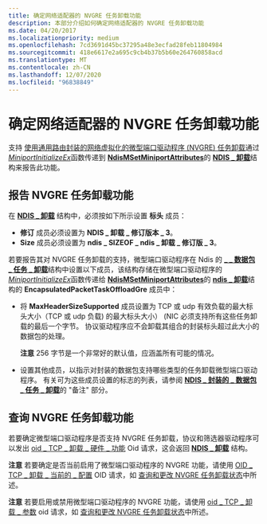 ```yaml
---
title: 确定网络适配器的 NVGRE 任务卸载功能
description: 本部分介绍如何确定网络适配器的 NVGRE 任务卸载功能
ms.date: 04/20/2017
ms.localizationpriority: medium
ms.openlocfilehash: 7cd3691d45bc37295a48e3ecfad28feb11804984
ms.sourcegitcommit: 418e6617e2a695c9cb4b37b5b60e264760858acd
ms.translationtype: MT
ms.contentlocale: zh-CN
ms.lasthandoff: 12/07/2020
ms.locfileid: "96838849"
---
```

# <a name="determining-the-nvgre-task-offload-capabilities-of-a-network-adapter"></a>确定网络适配器的 NVGRE 任务卸载功能


支持 [使用通用路由封装的网络虚拟化的微型端口驱动程序 (NVGRE) 任务卸载](network-virtualization-using-generic-routing-encapsulation--nvgre--task-offload.md)通过 [*MiniportInitializeEx*](/windows-hardware/drivers/ddi/ndis/nc-ndis-miniport_initialize)函数传递到 [**NdisMSetMiniportAttributes**](/windows-hardware/drivers/ddi/ndis/nf-ndis-ndismsetminiportattributes)的 [**NDIS \_ 卸载**](/windows-hardware/drivers/ddi/ntddndis/ns-ntddndis-_ndis_offload)结构来报告此功能。

## <a name="reporting-nvgre-task-offload-capability"></a>报告 NVGRE 任务卸载功能


在 [**NDIS \_ 卸载**](/windows-hardware/drivers/ddi/ntddndis/ns-ntddndis-_ndis_offload) 结构中，必须按如下所示设置 **标头** 成员：

-   **修订** 成员必须设置为 **NDIS \_ 卸载 \_ 修订版本 \_ 3**。
-   **Size** 成员必须设置为 **ndis \_ SIZEOF \_ ndis \_ 卸载 \_ 修订版 \_ 3**。

若要报告其对 NVGRE 任务卸载的支持，微型端口驱动程序在 Ndis 的 [**\_ \_ 数据包 \_ 任务 \_ 卸载**](/windows-hardware/drivers/ddi/ntddndis/ns-ntddndis-_ndis_encapsulated_packet_task_offload)结构中设置以下成员，该结构存储在微型端口驱动程序的 [*MiniportInitializeEx*](/windows-hardware/drivers/ddi/ndis/nc-ndis-miniport_initialize)函数传递给 [**NdisMSetMiniportAttributes**](/windows-hardware/drivers/ddi/ndis/nf-ndis-ndismsetminiportattributes)的 [**ndis \_ 卸载**](/windows-hardware/drivers/ddi/ntddndis/ns-ntddndis-_ndis_offload)结构的 **EncapsulatedPacketTaskOffloadGre** 成员中：

-   将 **MaxHeaderSizeSupported** 成员设置为 TCP 或 udp 有效负载的最大标头大小（TCP 或 udp 负载) 的最大标头大小） (NIC 必须支持所有这些任务卸载的最后一个字节。 协议驱动程序应不会卸载其组合的封装标头超过此大小的数据包的处理。

    **注意**  256 字节是一个非常好的默认值，应涵盖所有可能的情况。

     

-   设置其他成员，以指示对封装的数据包支持哪些类型的任务卸载微型端口驱动程序。 有关可为这些成员设置的标志的列表，请参阅 [**NDIS \_ 封装的 \_ 数据包 \_ 任务 \_ 卸载**](/windows-hardware/drivers/ddi/ntddndis/ns-ntddndis-_ndis_encapsulated_packet_task_offload)的 "备注" 部分。

## <a name="querying-nvgre-task-offload-capability"></a>查询 NVGRE 任务卸载功能


若要确定微型端口驱动程序是否支持 NVGRE 任务卸载，协议和筛选器驱动程序可以发出 [oid \_ TCP \_ 卸载 \_ 硬件 \_ 功能](./oid-tcp-offload-hardware-capabilities.md) Oid 请求，这会返回 [**NDIS \_ 卸载**](/windows-hardware/drivers/ddi/ntddndis/ns-ntddndis-_ndis_offload) 结构。

**注意**  若要确定是否当前启用了微型端口驱动程序的 NVGRE 功能，请使用 [OID \_ TCP \_ 卸载 \_ 当前的 \_ 配置](./oid-tcp-offload-current-config.md) OID 请求，如 [查询和更改 NVGRE 任务卸载状态](querying-and-changing-nvgre-task-offload-state.md)中所述。

 

**注意**  若要启用或禁用微型端口驱动程序的 NVGRE 功能，请使用 [oid \_ TCP \_ 卸载 \_ 参数](./oid-tcp-offload-parameters.md) oid 请求，如 [查询和更改 NVGRE 任务卸载状态](querying-and-changing-nvgre-task-offload-state.md)中所述。

 

 


